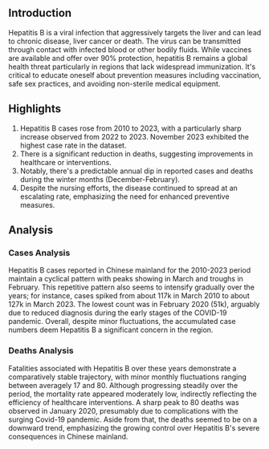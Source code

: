 ## Introduction

Hepatitis B is a viral infection that aggressively targets the liver and can lead to chronic disease, liver cancer or death. The virus can be transmitted through contact with infected blood or other bodily fluids. While vaccines are available and offer over 90% protection, hepatitis B remains a global health threat particularly in regions that lack widespread immunization. It's critical to educate oneself about prevention measures including vaccination, safe sex practices, and avoiding non-sterile medical equipment.

## Highlights

1. Hepatitis B cases rose from 2010 to 2023, with a particularly sharp increase observed from 2022 to 2023. November 2023 exhibited the highest case rate in the dataset.<br/>
2. There is a significant reduction in deaths, suggesting improvements in healthcare or interventions. <br/>
3. Notably, there's a predictable annual dip in reported cases and deaths during the winter months (December-February).<br/>
4. Despite the nursing efforts, the disease continued to spread at an escalating rate, emphasizing the need for enhanced preventive measures.<br/>

## Analysis

### Cases Analysis

Hepatitis B cases reported in Chinese mainland for the 2010-2023 period maintain a cyclical pattern with peaks showing in March and troughs in February. This repetitive pattern also seems to intensify gradually over the years; for instance, cases spiked from about 117k in March 2010 to about 127k in March 2023. The lowest count was in February 2020 (51k), arguably due to reduced diagnosis during the early stages of the COVID-19 pandemic. Overall, despite minor fluctuations, the accumulated case numbers deem Hepatitis B a significant concern in the region.

### Deaths Analysis

Fatalities associated with Hepatitis B over these years demonstrate a comparatively stable trajectory, with minor monthly fluctuations ranging between averagely 17 and 80. Although progressing steadily over the period, the mortality rate appeared moderately low, indirectly reflecting the efficiency of healthcare interventions. A sharp peak to 80 deaths was observed in January 2020, presumably due to complications with the surging Covid-19 pandemic. Aside from that, the deaths seemed to be on a downward trend, emphasizing the growing control over Hepatitis B's severe consequences in Chinese mainland.
